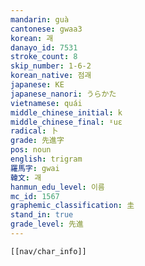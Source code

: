 ```yaml
---
mandarin: guà
cantonese: gwaa3
korean: 괘
danayo_id: 7531
stroke_count: 8
skip_number: 1-6-2
korean_native: 점괘
japanese: KE
japanese_nanori: うらかた
vietnamese: quái
middle_chinese_initial: k
middle_chinese_final: ˠuɛ
radical: 卜
grade: 先進字
pos: noun
english: trigram
羅馬字: gwai
韓文: 괘
hanmun_edu_level: 이름
mc_id: 1567
graphemic_classification: 圭
stand_in: true
grade_level: 先進
---
```

```meta-bind-embed
[[nav/char_info]]
```